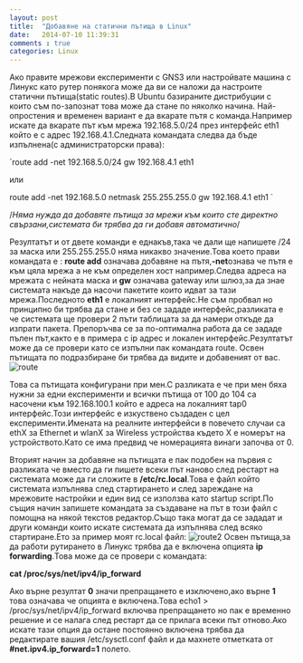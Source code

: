 ```yaml
---
layout: post
title:  "Добавяне на статични пътища в Linux"
date:   2014-07-10 11:39:31
comments : true
categories: Linux
---
```

Ако правите мрежови експерименти с GNS3 или настройвате машина с Линукс като рутер понякога може да ви се наложи да настроите статични пътища(static routes).В Ubuntu базираните дистрибуции с които съм по-запознат това може да стане по няколко начина.
Най-опростения и временен вариант е да вкарате пътя с команда.Например искате да вкарате път към мрежа 192.168.5.0/24 през интерфейс eth1 който е с адрес 192.168.4.1.Следната командата следва да бъде изпълнена(с администраторски права):

`route add -net 192.168.5.0/24 gw 192.168.4.1 eth1

или

route add -net 192.168.5.0 netmask 255.255.255.0 gw 192.168.4.1 eth1
`

/*Няма нужда да добавяте пътища за мрежи към които сте директно свързани,системата би трябва да ги добавя автоматично*/

Резултатът и от двете команди е еднакъв,така че дали ще напишете /24 за маска или 255.255.255.0 няма никакво значение.Това което прави командата е :
**route add** означава добавяне на пътя,**-net**ознава че пътя е към цяла мрежа а не към определен хост например.Следва адреса на мрежата с нейната маска и **gw** означава gateway или шлюз,за да знае системата накъде да насочи пакетите които идват за тази мрежа.Последното **eth1** е локалният интерфейс.Не съм пробвал но принципно би трябва да стане и без се зададе интерфейс,разликата е че системата ще провери 2 пъти таблицата за да намери откъде да изпрати пакета.
Препоръчва се за по-оптимална работа да се зададе пълен път,както е в примера с ip адрес и локален интерфейс.Резултатът може да се провери като се изпълни пак командата route.
Освен пътищата по подразбиране би трябва да видите и добавеният от вас.
![route](https://github.com/etem/etem.github.io/raw/master/assets/images/linux-route/1.png)

Това са пътищата конфигурани при мен.С разликата е че при мен бяха нужни за едни експерименти и всички пътища от 100 до 104 са насочени към 192.168.100.1 който е адреса на локалният tap0 интерфейс.Този интерфейс е изкуствено създаден с цел експерименти.Имената на реалните интерфейси в повечето случаи са ethX за Ethernet и wlanX за Wireless устройства където X е номерът на устройството.Като се има предвид че номерацията винаги започва от 0.



Вторият начин за добавяне на пътищата е пак подобен на първия с разликата че вместо да ги пишете всеки път наново след рестарт на системата може да ги сложите в **/etc/rc.local**.Това е файл който системата изпълнява след стартирането и след зареждане на мрежовите настройки и един вид се използва като startup script.По същия начин запишете командата за създаване на път в този файл с помощна на някой текстов редактор.Също така могат да се зададат и други команди които искате системата да изпълнява след всяко стартиране.Ето за пример моят rc.local файл:
![route2](https://github.com/etem/etem.github.io/raw/master/assets/images/linux-route/2.png)
Освен пътища,за да работи рутирането в Линукс трябва да е включена опцията **ip forwarding**.Това може да се провери с командата:

**cat /proc/sys/net/ipv4/ip_forward**

Ако върне резултат **0** значи препращането е изключено,ако върне **1** това означава че опцията е включена.Това echo1 > /proc/sys/net/ipv4/ip_forward включва препращането но пак е временно решение и се налага след рестарт да се прилага всеки път отново.Ако искате тази опция да остане постоянно включена трябва да редактирате вашия /etc/sysctl.conf файл и да махнете отметката от **#net.ipv4.ip_forward=1** полето.